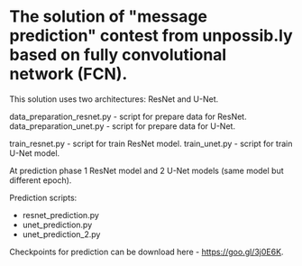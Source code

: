 # The solution of "message prediction" contest from unpossib.ly based on fully convolutional network (FCN).

This solution uses two architectures: ResNet and U-Net.

data_preparation_resnet.py - script for prepare data for ResNet.
data_preparation_unet.py - script for prepare data for U-Net.

train_resnet.py - script for train ResNet model.
train_unet.py - script for train U-Net model.

At prediction phase 1 ResNet model and 2 U-Net models (same model but different epoch).

Prediction scripts: 
- resnet_prediction.py
- unet_prediction.py
- unet_prediction_2.py

Checkpoints for prediction can be download here - https://goo.gl/3j0E6K.
